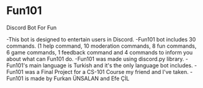 # Fun101
Discord Bot For Fun

-This bot is designed to entertain users in Discord.
-Fun101 bot includes 30 commands. 
(1 help command, 10 moderation commands, 8 fun commands, 6 game commands, 1 feedback command and 4 commands to inform you about what can Fun101 do.
-Fun101 was made using discord.py library.
-Fun101's main language is Turkish and it's the only language bot includes.
-Fun101 was a Final Project for a CS-101 Course my friend and I've taken.
-Fun101 is made by Furkan ÜNSALAN and Efe ÇİL

